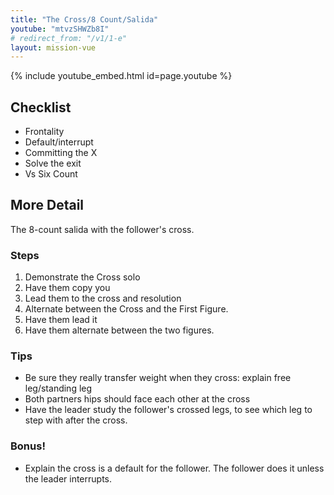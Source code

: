 ```yaml
---
title: "The Cross/8 Count/Salida"
youtube: "mtvzSHWZb8I"
# redirect_from: "/v1/1-e"
layout: mission-vue
---
```

{% include youtube_embed.html id=page.youtube %}

## Checklist

* Frontality
* Default/interrupt
* Committing the X
* Solve the exit
* Vs Six Count

## More Detail

The 8-count salida with the follower's cross.

### Steps

1. Demonstrate the Cross solo
2. Have them copy you
3. Lead them to the cross and resolution
4. Alternate between the Cross and the First Figure. 
5. Have them lead it
6. Have them alternate between the two figures. 

### Tips

* Be sure they really transfer weight when they cross: explain free leg/standing leg
* Both partners hips should face each other at the cross
* Have the leader study the follower's crossed legs, to see which leg to step with after the cross. 

### Bonus! 

* Explain the cross is a default for the follower. The follower does it unless the leader interrupts. 
